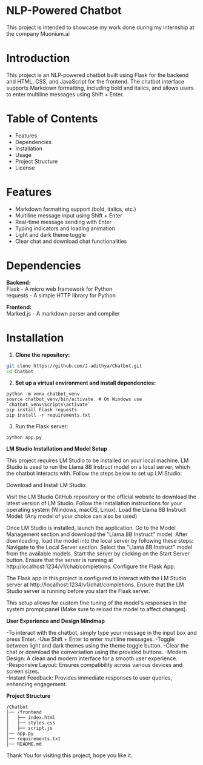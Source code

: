 # NLP-Powered Chatbot
This project is intended to showcase my work done during my internship at the company Muonium.ai

# Introduction
This project is an NLP-powered chatbot built using Flask for the backend and HTML, CSS, and JavaScript for the frontend. The chatbot interface supports Markdown formatting, including bold and italics, and allows users to enter multiline messages using Shift + Enter.

# Table of Contents
- Features  
- Dependencies  
- Installation  
- Usage  
- Project Structure  
- License  

# Features
- Markdown formatting support (bold, italics, etc.)  
- Multiline message input using Shift + Enter  
- Real-time message sending with Enter  
- Typing indicators and loading animation  
- Light and dark theme toggle  
- Clear chat and download chat functionalities  

# Dependencies

**Backend:**  
Flask - A micro web framework for Python  
requests - A simple HTTP library for Python  

**Frontend:**  
Marked.js - A markdown parser and compiler

# Installation

1. **Clone the repository:**

```bash
git clone https://github.com/J-adithya/Chatbot.git
cd Chatbot
```

2. **Set up a virtual environment and install dependencies:**

```
python -m venv chatbot_venv
source chatbot_venv/bin/activate  # On Windows use `chatbot_venv\Scripts\activate`
pip install Flask requests
pip install -r requirements.txt
```

3. Run the Flask server:
```
python app.py
```


**LM Studio Installation and Model Setup**  

This project requires LM Studio to be installed on your local machine. LM Studio is used to run the Llama 8B Instruct model on a local server, which the chatbot interacts with. Follow the steps below to set up LM Studio:

Download and Install LM Studio:

Visit the LM Studio GitHub repository or the official website to download the latest version of LM Studio.
Follow the installation instructions for your operating system (Windows, macOS, Linux).
Load the Llama 8B Instruct Model: (Any model of your choice can also be used)

Once LM Studio is installed, launch the application.
Go to the Model Management section and download the "Llama 8B Instruct" model.
After downloading, load the model into the local server by following these steps:
Navigate to the Local Server section.
Select the "Llama 8B Instruct" model from the available models.
Start the server by clicking on the Start Server button.
Ensure that the server is running at http://localhost:1234/v1/chat/completions.
Configure the Flask App:

The Flask app in this project is configured to interact with the LM Studio server at http://localhost:1234/v1/chat/completions.
Ensure that the LM Studio server is running before you start the Flask server. 

This setup allows for custom fine tuning of the model's responses in the system prompt panel (Make sure to reload the model to affect changes).  

**User Experience and Design Mindmap**

-To interact with the chatbot, simply type your message in the input box and press Enter.
-Use Shift + Enter to enter multiline messages.
-Toggle between light and dark themes using the theme toggle button.
-Clear the chat or download the conversation using the provided buttons.
-Modern Design: A clean and modern interface for a smooth user experience.  
-Responsive Layout: Ensures compatibility across various devices and screen sizes.  
-Instant Feedback: Provides immediate responses to user queries, enhancing engagement.

**Project Structure**

```
/Chatbot
│── /frontend
│   ├── index.html
│   ├── styles.css
│   ├── script.js
│── app.py
│── requirements.txt
│── README.md
```
Thank You for visiting this project, hope you like it.

